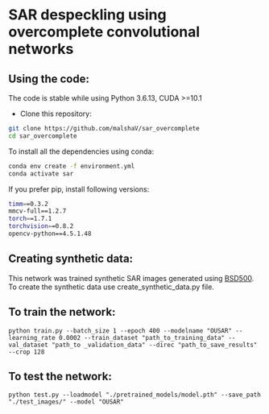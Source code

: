 # SAR despeckling using overcomplete convolutional networks


## Using the code:

The code is stable while using Python 3.6.13, CUDA >=10.1

- Clone this repository:
```bash
git clone https://github.com/malshaV/sar_overcomplete
cd sar_overcomplete
```

To install all the dependencies using conda:

```bash
conda env create -f environment.yml
conda activate sar
```

If you prefer pip, install following versions:

```bash
timm==0.3.2
mmcv-full==1.2.7
torch==1.7.1
torchvision==0.8.2
opencv-python==4.5.1.48
```


## Creating synthetic data:
This network was trained synthetic SAR images generated using [BSD500](https://www2.eecs.berkeley.edu/Research/Projects/CS/vision/bsds/). To create the synthetic data use create_synthetic_data.py file.

## To  train the network:

```   
python train.py --batch_size 1 --epoch 400 --modelname "OUSAR" --learning_rate 0.0002 --train_dataset "path_to_training_data" --val_dataset "path_to _validation_data" --direc "path_to_save_results" --crop 128
```

## To test the network:

```   
python test.py --loadmodel "./pretrained_models/model.pth" --save_path "./test_images/" --model "OUSAR"
```

